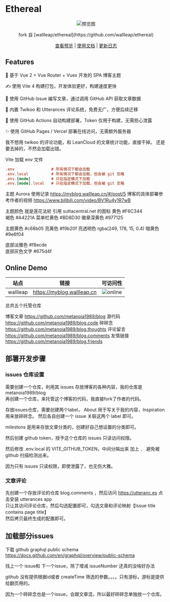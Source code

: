 # Ethereal

<div align="center"><img src="./docs/imgs/mockup.webp" alt="预览图" /></div>


<p align="center">fork 自 [wallleap/ethereal](https://github.com/wallleap/ethereal) </p>

<p align="center"><a href="#online-demo">查看预览</a> | <a href="./docs/guide.md">使用文档</a> | <a href="./docs/logs.md">更新日志</a></p>

## Features

:fairy: 基于 Vue 2 + Vue Router + Vuex 开发的 SPA 博客主题

:writing_hand: 使用 Vite 4 构建打包，开发体验更好，构建速度更快

:whale: 使用 GitHub Issue 编写文章，通过调用 GitHub API 获取文章数据

:octopus:	 内置 Twikoo 和 Utterances 评论系统，免费无广，方便后续迁移

:crab: 使用 GitHub Actions 自动构建部署，Token 仅用于构建，无需担心泄露

:sparkles: 使用 GitHub Pages / Vercel 部署在线访问，无需额外服务器


我不想用 twikoo 的评论功能，和 LeanCloud 的文章统计功能，直接干掉。 
还是要去掉的，不然会加载出错。  

Vite 加载 env 文件
```ini
.env                # 所有情况下都会加载
.env.local          # 所有情况下都会加载，但会被 git 忽略
.env.[mode]         # 只在指定模式下加载
.env.[mode].local   # 只在指定模式下加载，但会被 git 忽略
```



主题 Aurora 使用记录 https://myblog.wallleap.cn/#/post/5 
博客的具体部署参考作者的视频 https://www.bilibili.com/video/BV1Ru4y1R7wB    
 
主题颜色 就是莲花法轮 引用 suttacentral.net 的图标 
黄色 #F6C344  
褐色 #A4221A
菜单栏黄色 #BD8D30
徽章深黄色 #977125 


主题黄色 #c68b05
亮黄色 #f9b20f
亮透明色 rgba(249, 178, 15, 0.4)
暗黄色 #9e6f04

底部淡雅色 #f8ecde  
底部灰色文字 #675d4f 

## Online Demo

| 站点 | 链接 | 可访问性 |
|:----:|:----:|:----:|
| wallleap | <https://myblog.wallleap.cn> | ![online](https://img.shields.io/badge/online-true.svg) |


总共五个托管仓库 

博客文章 https://github.com/metanoia1989/blog
源代码 https://github.com/metanoia1989/blog.code
碎碎念 https://github.com/metanoia1989/blog.thoughts 
评论留言 https://github.com/metanoia1989/blog.comments
友情链接 https://github.com/metanoia1989/blog.friends

## 部署开发步骤 

### issues 仓库设置 
需要创建一个仓库，利用其 issues 存放博客的各种内容，我的仓库是 metanoia1989/blog    
再创建一个仓库，来托管这个博客的代码，我直接fork了作者的代码。  

存放issues仓库，需要创建两个label， About 用于写关于我的内容，Inspiration 用来放碎碎念。
然后各自创建一个 issue 关联这两个 label 即可。 

milestons 是用来存放文章分类的，创建好自己想设置的分类即可。 

然后创建 github token，授予这个仓库的 issues 只读访问权限。 

然后修改 .env.local 的 VITE_GITHUB_TOKEN，中间分隔出来 加上 `, ` 避免被 github 扫描检测出来。   

因为只有 issues 只读权限，即使泄露了，也无伤大雅。  

### 文章评论 

先创建一个存放评论的仓库 blog.comments ，然后访问 https://utteranc.es 点击安装 utterances app   
只让其访问评论仓库，然后勾选配置即可，勾选文章和评论映射【Issue title contains page title】     
然后拷贝最终生成的配置即可。    


## 加载部分issues

下载 github graphql public schema https://docs.github.com/en/graphql/overview/public-schema     

找上一个 issue和 下一个issue，除了增减 issueNumber 还真的没啥好办法 

github 没有提供根据id或者 createTime 筛选的参数。。。。只有游标，游标是提供给翻页用的。 

因为一个碎碎念也是一个issue，会跟文章混，所以最好碎碎念单独放一个仓库。 

